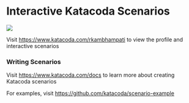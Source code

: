 # Interactive Katacoda Scenarios

[![](http://shields.katacoda.com/katacoda/rkambhampati/count.svg)](https://www.katacoda.com/rkambhampati "Get your profile on Katacoda.com")

Visit https://www.katacoda.com/rkambhampati to view the profile and interactive scenarios

### Writing Scenarios
Visit https://www.katacoda.com/docs to learn more about creating Katacoda scenarios

For examples, visit https://github.com/katacoda/scenario-example
